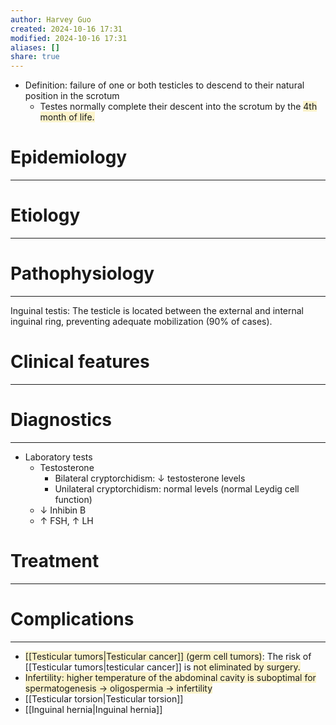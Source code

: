 ```yaml
---
author: Harvey Guo
created: 2024-10-16 17:31
modified: 2024-10-16 17:31
aliases: []
share: true
---
```

- Definition: failure of one or both testicles to descend to their natural position in the scrotum
	- Testes normally complete their descent into the scrotum by the <span style="background:rgba(240, 200, 0, 0.2)">4th month of life.</span>
# Epidemiology
---


# Etiology
---


# Pathophysiology
---
Inguinal testis: The testicle is located between the external and internal inguinal ring, preventing adequate mobilization (90% of cases).

# Clinical features
---


# Diagnostics
---
- Laboratory tests
	- Testosterone
		- Bilateral cryptorchidism: ↓ testosterone levels
		- Unilateral cryptorchidism: normal levels (normal Leydig cell function)
	- ↓ Inhibin B
	- ↑ FSH, ↑ LH

# Treatment
---

# Complications 
---
- <span style="background:rgba(240, 200, 0, 0.2)">[[Testicular tumors|Testicular cancer]] (germ cell tumors)</span>: The risk of [[Testicular tumors|testicular cancer]] is <span style="background:rgba(240, 200, 0, 0.2)">not eliminated by surgery.</span>
- <span style="background:rgba(240, 200, 0, 0.2)">Infertility: higher temperature of the abdominal cavity is suboptimal for spermatogenesis → oligospermia → infertility</span>
- [[Testicular torsion|Testicular torsion]]
- [[Inguinal hernia|Inguinal hernia]]
